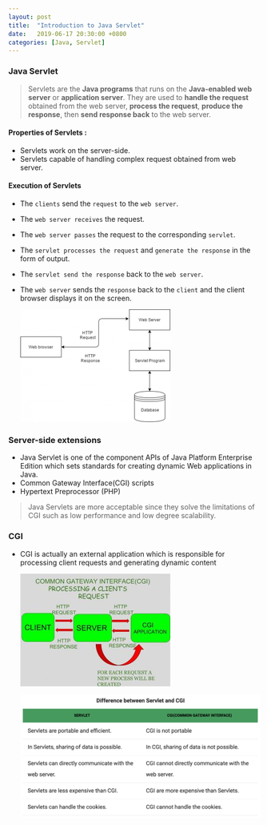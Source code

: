 ```yaml
---
layout: post
title:  "Introduction to Java Servlet"
date:   2019-06-17 20:30:00 +0800
categories: [Java, Servlet]
---
```

### Java Servlet
>Servlets are the **Java programs** that runs on the **Java-enabled web server** or **application server**. They are used to **handle the request** obtained from the web server, **process the request**, **produce the response**, then **send response back** to the web server.

#### Properties of Servlets :
- Servlets work on the server-side.
- Servlets capable of handling complex request obtained from web server.

#### Execution of Servlets
- The `clients` send the `request` to the `web server`.
- The `web server receives` the request.
- The `web server passes` the request to the corresponding `servlet`.
- The `servlet processes the request` and `generate the response` in the form of output.
- The `servlet send the response` back to the `web server`.
- The `web server` sends the `response` back to the `client` and the client browser displays it on the screen.

    ![servlet](https://github.com/YouwangDeng/YouwangDeng.github.io/raw/master/static/img/_posts/servlet_architecture.png)

### Server-side extensions 
- Java Servlet is one of the component APIs of Java Platform Enterprise Edition which sets standards for creating dynamic Web applications in Java.
- Common Gateway Interface(CGI) scripts 
- Hypertext Preprocessor (PHP)

>Java Servlets are more acceptable since they solve the limitations of CGI such as low performance and low degree scalability.

### CGI
- CGI is actually an external application which is responsible for processing client requests and generating dynamic content

    ![cgi](https://github.com/YouwangDeng/YouwangDeng.github.io/raw/master/static/img/_posts/cgi.jpg)

    ![difference](https://github.com/YouwangDeng/YouwangDeng.github.io/raw/master/static/img/_posts/servlet_cgi.png)